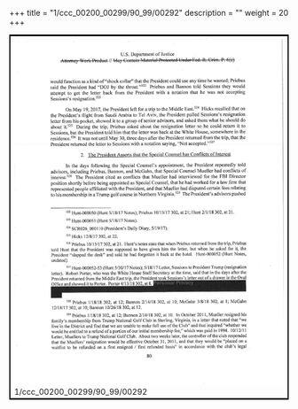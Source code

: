 +++
title = "1/ccc_00200_00299/90_99/00292"
description = ""
weight = 20
+++

<table style="border:2px solid black;max-width:800px;max-height:800px;" 
><tr><td>
<img class="center-fit-jpg"
src="/jpg_/jpg_mueller_report_searchable_292.jpg">
1/ccc_00200_00299/90_99/00292
</img></td></tr></table>
